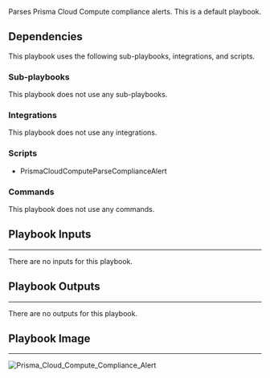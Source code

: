Parses Prisma Cloud Compute compliance alerts. This is a default playbook.

## Dependencies
This playbook uses the following sub-playbooks, integrations, and scripts.

### Sub-playbooks
This playbook does not use any sub-playbooks.

### Integrations
This playbook does not use any integrations.

### Scripts
* PrismaCloudComputeParseComplianceAlert

### Commands
This playbook does not use any commands.

## Playbook Inputs
---
There are no inputs for this playbook.

## Playbook Outputs
---
There are no outputs for this playbook.

## Playbook Image
---
![Prisma_Cloud_Compute_Compliance_Alert](https://raw.githubusercontent.com/cvescan/cvescan/1bdd5229392bd86f0cc58265a24df23ee3f7e662/docs/images/playbooks/Prisma_Cloud_Compute_Compliance_Alert.png)
